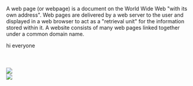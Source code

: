<html>
<head>
<title>hemanth</title>
<link rel="stylesheet" type="text/css" href="C:\Users\ubuntu\OneDrive\Desktop\hemanth.css">
</head>
<body>
<p>A web page (or webpage) is a document on the World Wide Web "with its own address". Web pages are delivered by a web server to the user and displayed in a web browser to act as a "retrieval unit" for the information stored within it. A website consists of many web pages linked together under a common domain name.</p>
<marquee=background>hi everyone</marquee>
<br><br><br><br>
<img src="C:\Users\ubuntu\OneDrive\Desktop\th.jpeg"><br>
<img src="C:\Users\ubuntu\OneDrive\Desktop\209356.gif">
</body>
</html>
